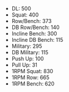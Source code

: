 * DL: 500
*  Squat: 400
*  Row/Bench: 373
*  DB Row/Bench: 140
*  Incline Bench: 300
*  Incline DB Bench: 115
*  Military: 295
*  DB Military: 115
*  Push Up: 100
*  Pull Up: 31
*  1RPM Squat: 830
*  1RPM Row: 665
*  1RPM Bench: 620
